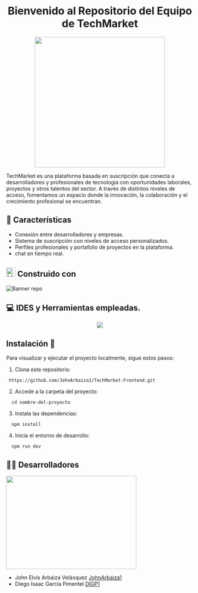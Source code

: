 <div align="center">
  <h1> Bienvenido al Repositorio del Equipo de TechMarket </h1> 
  <img src="https://github.com/user-attachments/assets/338bb204-3078-4b6e-8daf-75bd7ed12974" width="350" height="350" >
</div>
<p>
  TechMarket es una plataforma basada en suscripción que conecta a desarrolladores y profesionales de tecnología con oportunidades laborales, proyectos y otros talentos del sector. A través de distintos niveles de acceso,
  fomentamos un espacio donde la innovación, la colaboración y el crecimiento profesional se encuentran.
</p>

## 🚀 Características
* Conexión entre desarrolladores y empresas.
* Sistema de suscripción con niveles de acceso personalizados.
* Perfiles profesionales y portafolio de proyectos en la plataforma.
* chat en tiempo real.

##  <img src="https://raw.githubusercontent.com/Tarikul-Islam-Anik/Animated-Fluent-Emojis/master/Emojis/Objects/Hammer%20and%20Wrench.png" alt="Hammer and Wrench" width="25" height="25" /> Construido con

![Banner repo](https://github.com/user-attachments/assets/bb8bfb2a-77ff-421a-8552-c5b7e61988df)

## 💻 IDES y Herramientas empleadas.
<p align="center">
  <a href="https://skillicons.dev">
    <img src="https://skillicons.dev/icons?i=git,github,npm,vscode,sublime,discord" />
  </a>
</p>

 ## Instalación 🔧
  Para visualizar y ejecutar el proyecto localmente, sigue estos pasos:
  
  1. Clona este repositorio:
  
  ```
   https://github.com/JohnArbaiza1/TechMarket-Frontend.git
  ```

  2. Accede a la carpeta del proyecto:
     
  ```
    cd nombre-del-proyecto
  ```
  3. Instala las dependencias:
     
  ```
    npm install
  ```

  4. Inicia el entorno de desarrollo:

  ```
    npm run dev
  ```

## 👨‍💻 Desarrolladores

<img src="https://i.pinimg.com/originals/79/9e/0d/799e0d7779f6ea6c3a89885ff60c55af.gif" width="350" height="250">

* John Elvis Arbaiza Velásquez  <a href="https://github.com/JohnArbaiza1" >JohnArbaiza1 </a>
* Diego Isaac García Pimentel <a href="https://github.com/DIGP1" >DIGP1 </a>

  




